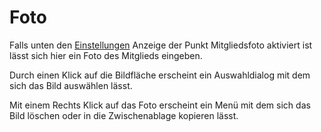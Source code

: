 # Foto

Falls unten den [Einstellungen](../administration/einstellungen.md) Anzeige der Punkt Mitgliedsfoto aktiviert ist lässt sich hier ein Foto des Mitglieds eingeben.

Durch einen Klick auf die Bildfläche erscheint ein Auswahldialog mit dem sich das Bild auswählen lässt.

Mit einem Rechts Klick auf das Foto erscheint ein Menü mit dem sich das Bild löschen oder in die Zwischenablage kopieren lässt.
